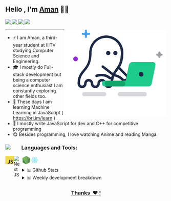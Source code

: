 ## Hello , I'm [Aman](https://amanraj.me) 👋🏻

<p >
  <a href="https://twitter.com/AmanRaj1608">
    <img src="https://img.shields.io/badge/-Twitter-1ca0f1?style=flat-square&labelColor=1ca0f1&logo=twitter&logoColor=white&link=https://twitter.com/AmanRaj1608">
   <a/>
  <a href="https://stackoverflow.com/users/11097431/aman-raj">
    <img src="https://img.shields.io/badge/-StackOverflow-f48024?style=flat-square&labelColor=f48024&logo=stackoverflow&logoColor=white&link=https://stackoverflow.com/users/11097431/aman-raj">
   <a/>
  <a href="https://www.linkedin.com/in/amanraj1608/">
    <img src="https://img.shields.io/badge/-LinkedIn-blue?style=flat-square&logo=Linkedin&logoColor=white&link=https://www.linkedin.com/in/amanraj1608/">
  <a/>
   <a href="mailto:archanaamanraj@gmail.com">
    <img src="https://img.shields.io/badge/-Email-c14438?style=flat-square&logo=Gmail&logoColor=white&link=mailto:archanaamanraj@gmail.com">
   <a/>
   <!--  <a href="https://github.com/AmanRaj1608/AmanRaj1608"> 
    <img src="http://okokcoolokok.glitch.me/badge?page_id=AmanRaj1608.AmanRaj1608"> -->
   <a/>
</p>

<img src="https://github.com/AmanRaj1608/AmanRaj1608/blob/master/assets/code.svg" width="320" align='right'>

---

- ⚡ I am Aman, a third-year student at IIITV studying Computer Science and Engineering.
- 🎓 I mostly do Full-stack development but being a computer science enthusiast I am constantly exploring other fields too.
- 🤖 These days I am learning Machine Learning in JavaScript ( https://bri.im/learn )
- 🌊 I mostly write JavaScript for dev and C++ for competitive programming
- 😋 Besides programming, I love watching Anime and reading Manga.

### <img align='left' src="https://media.giphy.com/media/mTs11L9uuyGiI/giphy.gif" width="50"> Languages and Tools:

[<img align="left" alt="JavaScript" width="26px" src="https://raw.githubusercontent.com/github/explore/80688e429a7d4ef2fca1e82350fe8e3517d3494d/topics/javascript/javascript.png" />][aman]
[<img align="left" alt="Next JS" width="26px" src="https://cdn.worldvectorlogo.com/logos/next-js.svg" />][aman]
[<img align="left" alt="Node.js" width="26px" src="https://raw.githubusercontent.com/github/explore/80688e429a7d4ef2fca1e82350fe8e3517d3494d/topics/nodejs/nodejs.png" />][aman]
[<img align="left" alt="React" width="26px" src="https://raw.githubusercontent.com/github/explore/80688e429a7d4ef2fca1e82350fe8e3517d3494d/topics/react/react.png" />][aman]

[aman]: https://twitter.com/amanraj1608

<br />
<br />

<details>
  <summary>📊 Github Stats</summary>
  <p align="center"> 
    <a href="https://amanraj1608.vercel.app/">
      <img 
       align="center" 
       src="https://github-readme-stats.vercel.app/api?username=amanraj1608&hide_border=true&show_icons=true&include_all_commits=true&theme=material-palenight" 
       alt="Aman's github stats" 
      />
    </a>
    <a href="https://amanraj1608.vercel.app/">
      <img 
       align="center" 
       src="https://github-readme-stats.anuraghazra1.vercel.app/api/top-langs/?username=amanraj1608&layout=compact&theme=material-palenight" 
       alt="Aman's github stats" 
      />
    </a>
  </p>
</details>

<details>
  <summary>📊 Weekly development breakdown</summary>
 
<!--START_SECTION:waka-->
```text
JavaScript   2 hrs 40 mins   ████████░░░░░░░░░░░░░░░░░   32.39 % 
CSS          2 hrs 30 mins   ███████▓░░░░░░░░░░░░░░░░░   30.36 % 
JSX          1 hr 47 mins    █████▒░░░░░░░░░░░░░░░░░░░   21.80 % 
TypeScript   39 mins         ██░░░░░░░░░░░░░░░░░░░░░░░   07.90 % 
JSON         32 mins         █▓░░░░░░░░░░░░░░░░░░░░░░░   06.52 % 
```
<!--END_SECTION:waka-->

</details>

<h3 align="center"><a href="https://amanraj.me/thanks">Thanks &nbsp;❤️&nbsp;!</a></h3>
